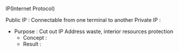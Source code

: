 
IP(Internet Protocol)

Public  IP : Connectable from one terminal to another 
Private IP :
- Purpose : Cut out IP Address waste, interior resources protection
	- Concept  : 
	- Result : 